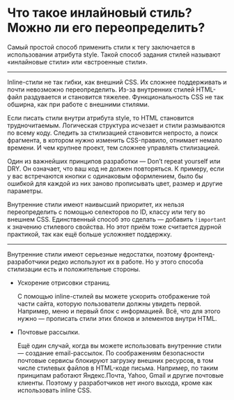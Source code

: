 # Что такое инлайновый стиль? Можно ли его переопределить?

Самый простой способ применить стили к тегу заключается в использовании атрибута style. Такой способ задания стилей называют «инлайновые стили» или «встроенные стили».

---

Inline-стили не так гибки, как внешний CSS. Их сложнее поддерживать и почти невозможно переопределить. Из-за внутренних стилей HTML-файл раздувается и становится тяжелее. Функциональность CSS не так обширна, как при работе с внешними стилями.

Если писать стили внутри атрибута style, то HTML становится трудночитаемым. Логическая структура исчезает и стили размываются по всему коду. Следить за стилизацией становится непросто, а поиск фрагмента, в котором нужно изменить CSS-правило, отнимает немало времени. И чем крупнее проект, тем сложнее управлять стилизацией.

Один из важнейших принципов разработки — Don’t repeat yourself или DRY. Он означает, что ваш код не должен повторяться. К примеру, если у вас встречаются кнопки с одинаковым оформлением, было бы ошибкой для каждой из них заново прописывать цвет, размер и другие параметры.

Внутренние стили имеют наивысший приоритет, их нельзя переопределить с помощью селекторов по ID, классу или тегу во внешнем CSS. Единственный способ это сделать — добавить `!important` к значению стилевого свойства. Но этот приём тоже считается дурной практикой, так как ещё больше усложняет поддержку.

---

Внутренние стили имеют серьезные недостатки, поэтому фронтенд-разработчики редко используют их в работе. Но у этого способа стилизации есть и положительные стороны.

- Ускорение отрисовки страниц.

  С помощью inline-стилей вы можете ускорить отображение той части сайта, которую пользователи должны увидеть первой. Например, меню и первый блок с информацией. Всё, что для этого нужно — прописать стили этих блоков и элементов внутри HTML.

- Почтовые рассылки.

  Ещё один случай, когда вы можете использовать внутренние стили — создание email-рассылок. По соображениям безопасности почтовые сервисы блокируют загрузку внешних ресурсов, в том числе стилевых файлов в HTML-коде письма. Например, по таким принципам работают Яндекс.Почта, Yahoo, Gmail и другие почтовые клиенты. Поэтому у разработчиков нет иного выхода, кроме как использовать inline CSS.
